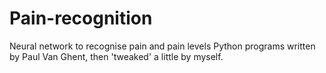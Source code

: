 # Pain-recognition
Neural network to recognise pain and pain levels
Python programs written by Paul Van Ghent, then 'tweaked' a little by myself.
